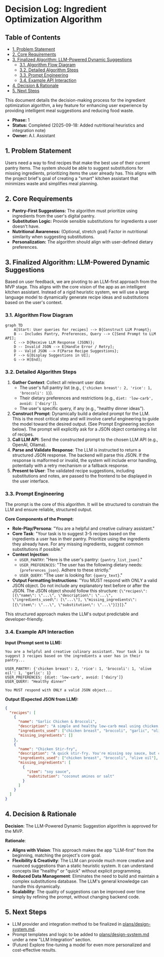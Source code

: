 # Decision Log: Ingredient Optimization Algorithm

## Table of Contents
- [1. Problem Statement](#1-problem-statement)
- [2. Core Requirements](#2-core-requirements)
- [3. Finalized Algorithm: LLM-Powered Dynamic Suggestions](#3-finalized-algorithm-llm-powered-dynamic-suggestions)
  - [3.1. Algorithm Flow Diagram](#31-algorithm-flow-diagram)
  - [3.2. Detailed Algorithm Steps](#32-detailed-algorithm-steps)
  - [3.3. Prompt Engineering](#33-prompt-engineering)
  - [3.4. Example API Interaction](#34-example-api-interaction)
- [4. Decision &amp; Rationale](#4-decision--rationale)
- [5. Next Steps](#5-next-steps)

This document details the decision-making process for the ingredient optimization algorithm, a key feature for enhancing user experience by providing intelligent meal suggestions and reducing food waste.

*   **Phase:** 1
*   **Status:** Completed (2025-09-18: Added nutritional heuristics and integration note)
*   **Owner:** A.I. Assistant

## 1. Problem Statement

Users need a way to find recipes that make the best use of their current pantry items. The system should be able to suggest substitutions for missing ingredients, prioritizing items the user already has. This aligns with the project brief's goal of creating a "smart" kitchen assistant that minimizes waste and simplifies meal planning.

## 2. Core Requirements

*   **Pantry-First Suggestions:** The algorithm must prioritize using ingredients from the user's digital pantry.
*   **Substitution Logic:** Provide sensible substitutions for ingredients a user doesn't have.
*   **Nutritional Awareness:** (Optional, stretch goal) Factor in nutritional similarity when suggesting substitutions.
*   **Personalization:** The algorithm should align with user-defined dietary preferences.

## 3. Finalized Algorithm: LLM-Powered Dynamic Suggestions

Based on user feedback, we are pivoting to an LLM-first approach from the MVP stage. This aligns with the core vision of the app as an intelligent kitchen assistant. Instead of a rigid heuristic system, we will use a large language model to dynamically generate recipe ideas and substitutions based on the user's context.

### 3.1. Algorithm Flow Diagram

```mermaid
graph TD
    A[Start: User queries for recipes] --> B{Construct LLM Prompt};
    B -- Includes Pantry, Preferences, Query --> C[Send Prompt to LLM API];
    C --> D{Receive LLM Response (JSON)};
    D -- Invalid JSON --> E[Handle Error / Retry];
    D -- Valid JSON --> F{Parse Recipe Suggestions};
    F --> G[Display Suggestions in UI];
    G --> H[End];
```

### 3.2. Detailed Algorithm Steps

1.  **Gather Context**: Collect all relevant user data:
    *   The user's full pantry list (e.g., `{'chicken breast': 2, 'rice': 1, 'broccoli': 1}`).
    *   Their dietary preferences and restrictions (e.g., `diet: 'low-carb', avoid: ['dairy']`).
    *   The user's specific query, if any (e.g., "healthy dinner ideas").
2.  **Construct Prompt**: Dynamically build a detailed prompt for the LLM. This is the most critical step and will involve careful engineering to guide the model toward the desired output. (See Prompt Engineering section below). The prompt will explicitly ask for a JSON object containing a list of recipes.
3.  **Call LLM API**: Send the constructed prompt to the chosen LLM API (e.g., OpenAI, Ollama).
4.  **Parse and Validate Response**: The LLM is instructed to return a structured JSON response. The backend will parse this JSON. If the response is malformed or invalid, the system will include error handling, potentially with a retry mechanism or a fallback response.
5.  **Present to User**: The validated recipe suggestions, including substitutions and notes, are passed to the frontend to be displayed in the user interface.

### 3.3. Prompt Engineering

The prompt is the core of this algorithm. It will be structured to constrain the LLM and ensure reliable, structured output.

**Core Components of the Prompt:**

*   **Role-Play/Persona**: "You are a helpful and creative culinary assistant."
*   **Core Task**: "Your task is to suggest 3-5 recipes based on the ingredients a user has in their pantry. Prioritize using the ingredients they already have. For any missing ingredients, suggest common substitutions if possible."
*   **Context Injection**:
    *   `USER_PANTRY`: "Here is the user's pantry: `{pantry_list_json}`."
    *   `USER_PREFERENCES`: "The user has the following dietary needs: `{preferences_json}`. Adhere to these strictly."
    *   `USER_QUERY`: "The user is looking for: `{query_text}`."
*   **Output Formatting Instructions**: "You MUST respond with ONLY a valid JSON object. Do not include any explanatory text before or after the JSON. The JSON object should follow this structure: `{\"recipes\": [{\"name\": \"...\", \"description\": \"...\", \"ingredients_used\": [\"...\"], \"missing_ingredients\": [{\"item\": \"...\", \"substitution\": \"...\"}]}]}`."

This structured approach makes the LLM's output predictable and developer-friendly.

### 3.4. Example API Interaction

**Input (Prompt sent to LLM):**
```
You are a helpful and creative culinary assistant. Your task is to suggest 3 recipes based on the ingredients a user has in their pantry...

USER_PANTRY: {'chicken breast': 2, 'rice': 1, 'broccoli': 1, 'olive oil': 1, 'garlic': 1}
USER_PREFERENCES: {diet: 'low-carb', avoid: ['dairy']}
USER_QUERY: "Healthy dinner"

You MUST respond with ONLY a valid JSON object...
```

**Output (Expected JSON from LLM):**
```json
{
  "recipes": [
    {
      "name": "Garlic Chicken & Broccoli",
      "description": "A simple and healthy low-carb meal using chicken, broccoli, and garlic.",
      "ingredients_used": ["chicken breast", "broccoli", "garlic", "olive oil"],
      "missing_ingredients": []
    },
    {
      "name": "Chicken Stir-fry",
      "description": "A quick stir-fry. You're missing soy sauce, but can use coconut aminos as a low-carb alternative.",
      "ingredients_used": ["chicken breast", "broccoli", "olive oil"],
      "missing_ingredients": [
        {
          "item": "soy sauce",
          "substitution": "coconut aminos or salt"
        }
      ]
    }
  ]
}
```

## 4. Decision &amp; Rationale

**Decision**: The LLM-Powered Dynamic Suggestion algorithm is approved for the MVP.

**Rationale**:
*   **Aligns with Vision**: This approach makes the app "LLM-first" from the beginning, matching the project's core goal.
*   **Flexibility & Creativity**: The LLM can provide much more creative and nuanced suggestions than a static heuristic system. It can understand concepts like "healthy" or "quick" without explicit programming.
*   **Reduced Data Management**: Eliminates the need to build and maintain a complex substitutions database. The LLM's general knowledge can handle this dynamically.
*   **Scalability**: The quality of suggestions can be improved over time simply by refining the prompt, without changing backend code.

## 5. Next Steps
*   LLM provider and integration method to be finalized in [plans/design-system.md](plans/design-system.md).
*   Prompt templates and logic to be added to [plans/design-system.md](plans/design-system.md) under a new "LLM Integration" section.
*   (Future) Explore fine-tuning a model for even more personalized and cost-effective results.
